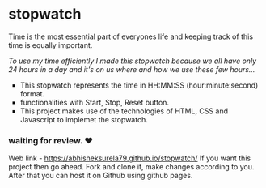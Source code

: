 # stopwatch

Time is the most essential part of everyones life and keeping track of this time is equally important.
</br>

<em>To use my time efficiently I made this stopwatch because we all have only 24 hours in a day and it's on us where and how we use these few hours...</em>


<ul style="list-style-type:square;">
  <li>This stopwatch represents the time in HH:MM:SS (hour:minute:second) format.</li>
  <li>functionalities with Start, Stop, Reset button.</li>
  <li>This project makes use of the technologies of HTML, CSS and Javascript to implemet the stopwatch.</li>
</ul>



<h3>waiting for review. ❤️</h3>

Web link - https://abhisheksurela79.github.io/stopwatch/
If you want this project then go ahead. Fork and clone it, make changes according to you. After that you can host it on Github using github pages.
